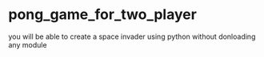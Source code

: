 # pong_game_for_two_player

you will be able to create a space invader using python without donloading any module
